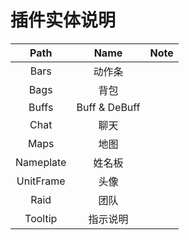 # 插件实体说明


|Path|Name|Note|
|:-:|:-:|:-:|
|Bars|动作条||
|Bags|背包||
|Buffs|Buff & DeBuff||
|Chat|聊天||
|Maps|地图||
|Nameplate|姓名板||
|UnitFrame|头像||
|Raid|团队||
|Tooltip|指示说明||
